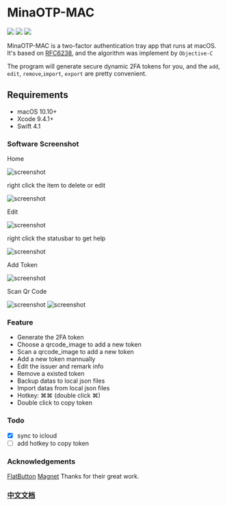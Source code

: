 # MinaOTP-MAC

[![](https://img.shields.io/badge/platform-osx-red.svg)](https://github.com/MinaOTP/MinaOTP-MAC)    [![](https://img.shields.io/github/release/MinaOTP/MinaOTP-MAC.svg)](https://github.com/MinaOTP/MinaOTP-MAC/releases)    [![](https://img.shields.io/github/license/mashape/apistatus.svg)](https://github.com/MinaOTP/MinaOTP-MTP)   
<!-- [![](https://img.shields.io/github/downloads/MinaOTP/MinaOTP-MAC/latest/total.svg)](https://github.com/MinaOTP/MinaOTP-MAC)
-->
MinaOTP-MAC is a two-factor authentication tray app that runs at macOS. It's based on [RFC6238](https://tools.ietf.org/html/rfc6238), and the algorithm was implement by `Objective-C`

The program will generate secure dynamic 2FA tokens for you, and the `add`, `edit`, `remove`,`import`, `export` are pretty convenient.

## Requirements

- macOS 10.10+
- Xcode 9.4.1+
- Swift 4.1

### Software Screenshot

Home

![screenshot](https://raw.githubusercontent.com/wjmwjmwb/GitImage/master/MinaOtp-Guide/guide_en_10.png)

right click the item to delete or edit

![screenshot](https://raw.githubusercontent.com/wjmwjmwb/GitImage/master/MinaOtp-Guide/guide_en_09.jpeg)

Edit

![screenshot](https://raw.githubusercontent.com/wjmwjmwb/GitImage/master/MinaOtp-Guide/guide_en_05.png)

right click the statusbar to get help

![screenshot](https://raw.githubusercontent.com/wjmwjmwb/GitImage/master/MinaOtp-Guide/guide_en_07.png)

Add Token

![screenshot](https://raw.githubusercontent.com/wjmwjmwb/GitImage/master/MinaOtp-Guide/guide_en_08.jpeg)

Scan Qr Code

![screenshot](https://raw.githubusercontent.com/wjmwjmwb/GitImage/master/MinaOtp-Guide/guide_en_02.png)
![screenshot](https://raw.githubusercontent.com/wjmwjmwb/GitImage/master/MinaOtp-Guide/guide_en_03.png)


### Feature

* Generate the 2FA token
* Choose a qrcode_image to add a new token
* Scan a qrcode_image to add a new token
* Add a new token mannually
* Edit the issuer and remark info
* Remove a existed token
* Backup datas to local json files
* Import datas from local json files
* Hotkey:   ⌘⌘   (double click ⌘)
* Double click to copy token

### Todo
* [x] sync to icloud
* [ ] add hotkey to copy token 

### Acknowledgements
[FlatButton](https://github.com/OskarGroth/FlatButton)
[Magnet](https://github.com/Clipy/Magnet)
Thanks for their great work. 

### [中文文档](README_zh.md)
